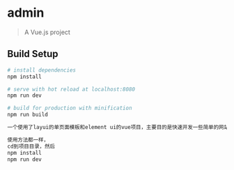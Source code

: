 # admin

> A Vue.js project

## Build Setup

``` bash
# install dependencies
npm install

# serve with hot reload at localhost:8080
npm run dev

# build for production with minification
npm run build

一个使用了layui的单页面模板和element ui的vue项目，主要目的是快速开发一些简单的网站

使用方法都一样，
cd到项目目录，然后
npm install
npm run dev
